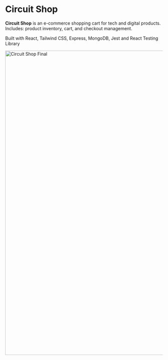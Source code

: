 # Circuit Shop

**Circuit Shop** is an e-commerce shopping cart for tech and digital products. Includes: product inventory, cart, and checkout management.

Built with React, Tailwind CSS, Express, MongoDB, Jest and React Testing Library


<img width="970" alt="Circuit Shop Final" src="https://github.com/Joewebsta/circuit-shop/assets/1952835/ec0d253c-022e-4284-b07b-53353ec68fd2">
